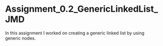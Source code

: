 # Assignment_0.2_GenericLinkedList_JMD

In this assignment I worked on creating a generic linked list by using generic nodes.
